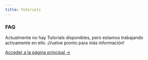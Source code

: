 ```yaml
---
title: Tutoriels
---
```


<div className="card">
  <h3>FAQ</h3>
  <p>Actualmente no hay Tutorials disponibles, pero estamos trabajando activamente en ello. ¡Vuelve pronto para más información!</p>
  <a href="../" className="card-link">Acceder a la página principal &rarr;</a>
</div>

